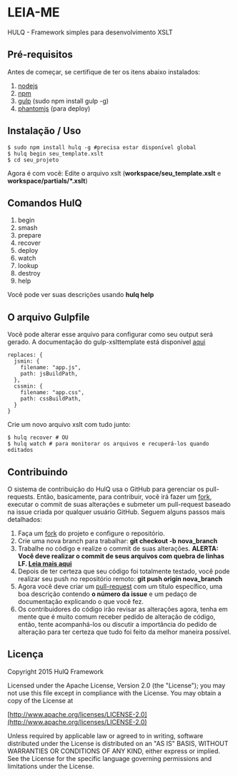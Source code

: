 # LEIA-ME #

HULQ - Framework simples para desenvolvimento XSLT

## Pré-requisitos ##

Antes de começar, se certifique de ter os itens abaixo instalados:

1. [nodejs](https://nodejs.org/)
2. [npm](https://www.npmjs.com/)
3. [gulp](http://gulpjs.com/) (sudo npm install gulp -g)
4. [phantomjs](http://phantomjs.org/) (para deploy)

## Instalação / Uso ##

```
$ sudo npm install hulq -g #precisa estar disponível global
$ hulq begin seu_template.xslt
$ cd seu_projeto
```

Agora é com você: Edite o arquivo xslt (**workspace/seu_template.xslt** e **workspace/partials/*.xslt**)

## Comandos HulQ ##

  1. begin
  2. smash
  3. prepare
  4. recover
  5. deploy
  6. watch
  7. lookup
  8. destroy
  9. help

Você pode ver suas descrições usando **hulq help**

## O arquivo Gulpfile ##

Você pode alterar esse arquivo para configurar como seu output será gerado.
A documentação do gulp-xslttemplate está disponível [aqui](tasks/README.md)


```
replaces: {
  jsmin: {
    filename: "app.js",
    path: jsBuildPath,
  },  
  cssmin: {
    filename: "app.css",
    path: cssBuildPath,
  }
} 
```

Crie um novo arquivo xslt com tudo junto:

```
$ hulq recover # OU
$ hulq watch # para monitorar os arquivos e recuperá-los quando editados
```

## Contribuindo


O sistema de contribuição do HulQ usa o GitHub para gerenciar os pull-requests. Então, basicamente, para contribuir, você irá fazer um [fork](https://help.github.com/articles/fork-a-repo/), executar o commit de suas alterações e submeter um pull-request baseado na issue criada por qualquer usuário GitHub. Seguem alguns passos mais detalhados:

1. Faça um [fork](https://help.github.com/articles/fork-a-repo/) do projeto e configure o repositório.
2. Crie uma nova branch para trabalhar: **git checkout -b nova_branch**
3. Trabalhe no código e realize o commit de suas alterações. **ALERTA: Você deve realizar o commit de seus arquivos com quebra de linhas LF. [Leia mais aqui](https://help.github.com/articles/dealing-with-line-endings/)**
4. Depois de ter certeza que seu código foi totalmente testado, você pode realizar seu push no repositório remoto: **git push origin nova_branch**
5. Agora você deve criar um [pull-request](https://help.github.com/articles/creating-a-pull-request) com um título específico, uma boa descrição contendo **o número da issue** e um pedaço de documentação explicando o que você fez.
6. Os contribuidores do código irão revisar as alterações agora, tenha em mente que é muito comum receber pedido de alteração de código, então, tente acompanhá-los ou discutir a importância do pedido de alteração para ter certeza que tudo foi feito da melhor maneira possível.

## Licença ##

Copyright 2015 HulQ Framework

Licensed under the Apache License, Version 2.0 (the "License");
you may not use this file except in compliance with the License.
You may obtain a copy of the License at

[http://www.apache.org/licenses/LICENSE-2.0](http://www.apache.org/licenses/LICENSE-2.0)

Unless required by applicable law or agreed to in writing, software
distributed under the License is distributed on an "AS IS" BASIS,
WITHOUT WARRANTIES OR CONDITIONS OF ANY KIND, either express or implied.
See the License for the specific language governing permissions and
limitations under the License.
